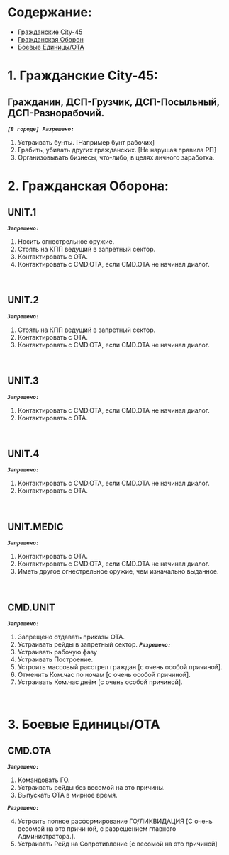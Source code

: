 # Содержание:
* [Гражданские City-45](#CITIZENRULES)
* [Гражданская Оборон](#CP)
* [Боевые Единицы/ОТА](#OTA)

<a name="CITIZENRULES"></a>
# 1. Гражданские City-45: 
## Гражданин, ДСП-Грузчик, ДСП-Посыльный, ДСП-Разнорабочий.

_**`[В городе] Разрешено:`**_
1. Устраивать бунты. [Например бунт рабочих]
2. Грабить, убивать других гражданских. [Не нарушая правила РП]
3. Организовывать бизнесы, что-либо, в целях личного заработка. 

<a name="CP"></a>
# 2. Гражданская Оборона: 
## UNIT.1 
_**`Запрещено:`**_
1. Носить огнестрельное оружие.
2. Стоять на КПП ведущий в запретный сектор.
3. Контактировать с ОТА. 
4. Контактировать с CMD.OTA, если CMD.OTA не начинал диалог.
<br>

## UNIT.2 
_**`Запрещено:`**_
1. Стоять на КПП ведущий в запретный сектор.
2. Контактировать с ОТА.
3. Контактировать с CMD.OTA, если CMD.OTA не начинал диалог.
<br>

## UNIT.3 
_**`Запрещено:`**_
1. Контактировать с CMD.OTA, если CMD.OTA не начинал диалог.
2. Контактировать с ОТА.
<br>

## UNIT.4 
_**`Запрещено:`**_
1. Контактировать с CMD.OTA, если CMD.OTA не начинал диалог. 
2. Контактировать с ОТА.
<br>

## UNIT.MEDIC 
_**`Запрещено:`**_
1. Контактировать с ОТА.
2. Контактировать с CMD.OTA, если CMD.OTA не начинал диалог.
3. Иметь другое огнестрельное оружие, чем изначально выданное.
<br>

## CMD.UNIT 
_**`Запрещено:`**_
1. Запрещено отдавать приказы OTA.
2. Устраивать рейды в запретный сектор.
_**`Разрешено:`**_
3. Устраивать рабочую фазу
4. Устраивать Построение.
5. Устроить массовый расстрел граждан [с очень особой причиной].
6. Отменить Ком.час по ночам [с очень особой причиной].
7. Устраивать Ком.час днём [с очень особой причиной].
<br>

<a name="OTA"></a>
# 3. Боевые Единицы/ОТА 

## CMD.OTA 
_**`Запрещено:`**_
1. Командовать ГО.
2. Устраивать рейды без весомой на это причины.
3. Выпускать OTA в мирное время.


_**`Разрешено:`**_

4. Устроить полное расформирование ГО/ЛИКВИДАЦИЯ [С очень весомой на это причиной, с разрешением главного Администратора.].
5. Устраивать Рейд на Сопротивление [с весомой на это причиной]
